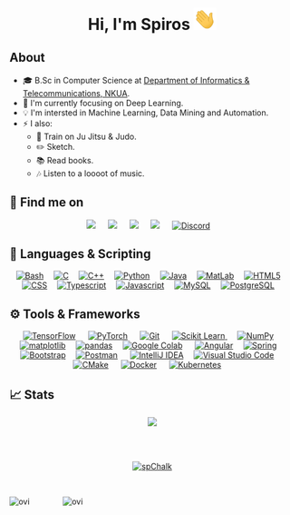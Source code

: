 <div align="center">
  <h1> Hi, I'm Spiros <img src="https://github.com/spChalk/spChalk/blob/main/waving.gif" width="40px"></h1>
</div>

## About
- :mortar_board: B.Sc in Computer Science at [Department of Informatics & Telecommunications, NKUA](https://www.di.uoa.gr/en).
- 🎯 I'm currently focusing on Deep Learning.
- 💡 I'm intersted in Machine Learning, Data Mining and Automation.
-   :zap:	I also:
     -    🥋 Train on Ju Jitsu & Judo.
     -    :pencil2: Sketch.
     -    :books:	Read books.
     -    :notes:	Listen to a loooot of music.

## 🔎 Find me on
<div align="center">
  <a target="_blank" href="https://www.linkedin.com/in/spchalk/"><img src="https://img.shields.io/badge/-LinkedIn-0077B5?style=for-the-badge&logo=Linkedin&logoColor=white"></img></a>
  &emsp;
  <a target="_blank" href="https://twitter.com/sp_chalkias"><img src="https://img.shields.io/badge/-Twitter-1DA1F2?style=for-the-badge&logo=Twitter&logoColor=white"></img></a>
  &emsp;
  <a target="_blank" href="https://www.facebook.com/spiros.halkias"><img src="https://img.shields.io/badge/Facebook-1877F2?style=for-the-badge&logo=facebook&logoColor=white"></img></a>
  &emsp;
  <a target="_blank" href="https://www.instagram.com/sp.chalk/"><img src="https://img.shields.io/badge/Instagram-E4405F?style=for-the-badge&logo=instagram&logoColor=white"></img></a>
  &emsp;
<a href="#"><img alt="Discord" src="https://img.shields.io/badge/camel__case%231882-%237289DA.svg?style=for-the-badge&logo=discord&logoColor=white"></a>&emsp;
</div>

## :memo: Languages & Scripting
<div align="center">
  <a href="#"><img alt="Bash" src="https://img.shields.io/badge/Shell_Script-121011?style=for-the-badge&logo=gnu-bash&logoColor=white"></a>&emsp;
  <a href="#"><img alt="C" src="https://img.shields.io/badge/C-00599C?style=for-the-badge&logo=c&logoColor=white"></a>&emsp;
  <a href="#"><img alt="C++" src="https://img.shields.io/badge/C%2B%2B-00599C?style=for-the-badge&logo=c%2B%2B&logoColor=white"></a>&emsp;
  <a href="#"><img alt="Python" src="https://img.shields.io/badge/Python-14354C?style=for-the-badge&logo=python&logoColor=white"></a>&emsp;
  <a href="#"><img alt="Java" src="https://img.shields.io/badge/Java-ED8B00?style=for-the-badge&logo=java&logoColor=white"></a>&emsp;
  <a href="#"><img alt="MatLab" src="https://img.shields.io/badge/MatLab-C86218?style=for-the-badge"></a>&emsp;
  <a href="#"><img alt="HTML5" src="https://img.shields.io/badge/HTML5-E34F26?style=for-the-badge&logo=html5&logoColor=white"></a>&emsp;
  <a href="#"><img alt="CSS" src="https://img.shields.io/badge/CSS-239120?&style=for-the-badge&logo=css3&logoColor=white"></a>&emsp;
  <a href="#"><img alt="Typescript" src="https://img.shields.io/badge/TypeScript-007ACC?style=for-the-badge&logo=typescript&logoColor=white"></a>&emsp;
  <a href="#"><img alt="Javascript" src="https://img.shields.io/badge/JavaScript-F7DF1E?style=for-the-badge&logo=javascript&logoColor=black"></a>&emsp;
  <a href="#"><img alt="MySQL" src="https://img.shields.io/badge/MySQL-00000F?style=for-the-badge&logo=mysql&logoColor=white"></a>&emsp;
  <a href="#"><img alt="PostgreSQL" src="https://img.shields.io/badge/PostgreSQL-316192?style=for-the-badge&logo=postgresql&logoColor=white"></a>&emsp;
</div>

## ⚙️	Tools & Frameworks
<div align="center">
  <a href="#"><img alt="TensorFlow" src="https://img.shields.io/badge/Keras-%23D00000.svg?style=for-the-badge&logo=Keras&logoColor=white"></a>
  &emsp;
  <a href="#"><img alt="PyTorch" src="https://img.shields.io/badge/PyTorch-%23EE4C2C.svg?style=for-the-badge&logo=PyTorch&logoColor=white"></a>
  &emsp;
     <a href="#"><img alt="Git" src="https://img.shields.io/badge/Git-F05032?style=for-the-badge&logo=git&logoColor=white"></a>
  &emsp;
<a href="https://scikit-learn.org/" target="_blank">
    <img alt="Scikit Learn" src="https://img.shields.io/badge/scikit_learn-F7931E?style=for-the-badge&logo=scikit-learn&logoColor=white">
  </a> 
   &emsp;
  <a href="#"><img alt="NumPy" src="https://img.shields.io/badge/numpy-%23013243.svg?style=for-the-badge&logo=numpy&logoColor=white"></a>&emsp;
  <a href="#"><img alt="matplotlib" src="https://img.shields.io/badge/matplotlib-FFDC3F?style=for-the-badge"></a>&emsp;
  <a href="#"><img alt="pandas" src="https://img.shields.io/badge/pandas-%23150458.svg?style=for-the-badge&logo=pandas&logoColor=white"></a>&emsp;
  <a href="#"><img alt="Google Colab" src="https://img.shields.io/badge/Colab-F9AB00?style=for-the-badge&logo=googlecolab&color=525252"></a>
  &emsp;
  <a href="#"><img alt="Angular" src="https://img.shields.io/badge/Angular-DD0031?style=for-the-badge&logo=angular&logoColor=white"></a>&emsp;
  <a href="#"><img alt="Spring" src="https://img.shields.io/badge/Spring-6DB33F?style=for-the-badge&logo=spring&logoColor=white"></a>&emsp;
  <a href="#"><img alt="Bootstrap" src="https://img.shields.io/badge/Bootstrap-563D7C?style=for-the-badge&logo=bootstrap&logoColor=white"></a>&emsp;
  <a href="#"><img alt="Postman" src="https://img.shields.io/badge/Postman-FF6C37?style=for-the-badge&logo=Postman&logoColor=white"></a>
     &emsp; 
  <a href="#"><img alt="IntelliJ IDEA" src="https://img.shields.io/badge/IntelliJIDEA-000000.svg?style=for-the-badge&logo=intellij-idea&logoColor=white"></a>&emsp;
  <a href="#"><img alt="Visual Studio Code" src="https://img.shields.io/badge/Visual_Studio_Code-0078D4?style=for-the-badge&logo=visual%20studio%20code&logoColor=white"></a>
  &emsp;
  <a href="#"><img alt="CMake" src="https://img.shields.io/badge/CMake-%23008FBA.svg?style=for-the-badge&logo=cmake&logoColor=white"></a>
  &emsp;
  <a href="#"><img alt="Docker" src="https://img.shields.io/badge/docker-%230db7ed.svg?style=for-the-badge&logo=docker&logoColor=white"></a>
  &emsp;
  <a href="#"><img alt="Kubernetes" src="https://img.shields.io/badge/kubernetes-%23326ce5.svg?style=for-the-badge&logo=kubernetes&logoColor=white"></a>
  &emsp;
</div>


## &#x1f4c8; Stats
<div align="center">
    <img height=150 align="center" src="https://github-readme-streak-stats.herokuapp.com/?user=spChalk&theme=darcula&layout=compact&count_private=true") />
  
  <br><br>

  <p align="center"> <a href="https://github.com/ryo-ma/github-profile-trophy"><img src="https://github-profile-trophy.vercel.app/?username=spChalk&row=2&column=6&theme=onedark&column=8&no-frame=false&no-bg=false" alt="spChalk"></a></p>
</div>

<br>

<p><img align="left" src="https://github-readme-stats.vercel.app/api/top-langs?username=spChalk&show_icons=true&locale=en&layout=compact&theme=gruvbox" alt="ovi" /></p>
<p>&nbsp;<img align="right" src="https://github-readme-stats.vercel.app/api?username=spChalk&show_icons=true&locale=en&theme=gruvbox" alt="ovi" width="410" /></p>
<br><br><br><br><br>

<!--![𝚐𝚒𝚝𝚑𝚞𝚋 𝚐𝚛𝚊𝚙𝚑](https://activity-graph.herokuapp.com/graph?username=spChalk&theme=gruvbox&hide_border=true&area=true)-->
